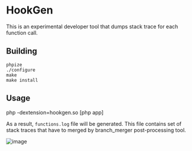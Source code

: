 # HookGen

This is an experimental developer tool that dumps stack trace for each function call.

## Building

```
phpize
./configure
make
make install
```

## Usage

php -dextension=hookgen.so [php app]

As a result, `functions.log` file will be generated. This file contains set of stack traces that
have to merged by branch_merger post-processing tool.

![image](https://user-images.githubusercontent.com/102958445/222697188-324c5bc5-3b03-4713-82ef-5945b709c63d.png)
